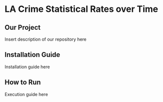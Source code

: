 # LA Crime Statistical Rates over Time

## Our Project

Insert description of our repository here

## Installation Guide

Installation guide here

## How to Run

Execution guide here